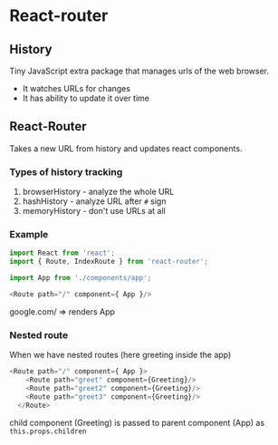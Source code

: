 # React-router

## History

Tiny JavaScript extra package that manages urls of the web browser.
- It watches URLs for changes
- It has ability to update it over time

## React-Router

Takes a new URL from history and updates react components.

### Types of history tracking
1. browserHistory - analyze the whole URL
2. hashHistory - analyze URL after `#` sign
3. memoryHistory - don't use URLs at all


### Example 
```javascript
import React from 'react';
import { Route, IndexRoute } from 'react-router';

import App from './components/app';

<Route path="/" component={ App }/>
```
google.com/  ⇒  renders App

### Nested route

When we have nested routes (here greeting inside the app)
```javascript
<Route path="/" component={ App }>
    <Route path="greet" component={Greeting}/>
    <Route path="greet2" component={Greeting}/>
    <Route path="greet3" component={Greeting}/>
  </Route>
```
child component (Greeting) is passed to parent component (App) as `this.props.children`
